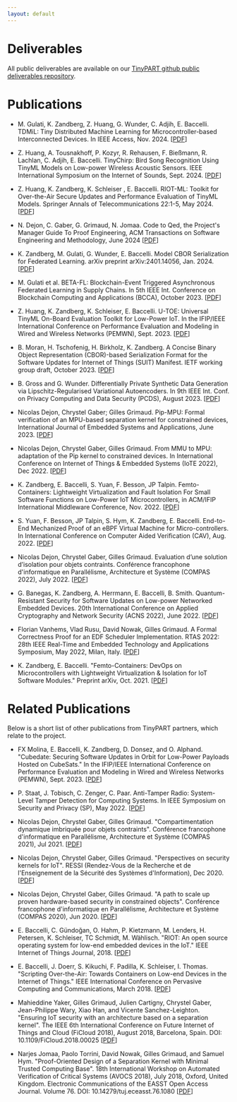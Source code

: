 ```yaml
---
layout: default
---
```

# Deliverables

All public deliverables are available on our [TinyPART github public deliverables repository](https://github.com/TinyPART/PublicDeliverables).

# Publications

- M. Gulati, K. Zandberg, Z. Huang, G. Wunder, C. Adjih, E. Baccelli. TDMiL: Tiny Distributed Machine Learning for
Microcontroller-based Interconnected Devices. In IEEE Access, Nov. 2024. [[PDF](https://ieeexplore.ieee.org/stamp/stamp.jsp?arnumber=10745482)]

- Z. Huang, A. Tousnakhoff, P. Kozyr, R. Rehausen, F. Bießmann, R. Lachlan, C. Adjih, E. Baccelli. TinyChirp: Bird Song Recognition Using TinyML Models on Low-power Wireless Acoustic Sensors. IEEE International Symposium on the Internet of Sounds, Sept. 2024. [[PDF](https://arxiv.org/pdf/2407.21453)]

- Z. Huang, K. Zandberg, K. Schleiser , E. Baccelli. RIOT-ML: Toolkit for Over-the-Air Secure Updates and Performance Evaluation of TinyML Models. Springer Annals of Telecommunications 22:1-5, May 2024.[[PDF](https://link.springer.com/content/pdf/10.1007/s12243-024-01041-5.pdf)]

- N. Dejon, C. Gaber, G. Grimaud, N. Jomaa. Code to Qed, the Project's Manager Guide To Proof Engineering, ACM Transactions on Software Engineering and Methodology, June 2024 [[PDF](https://hal.science/hal-04600011)]

- K. Zandberg, M. Gulati, G. Wunder, E. Baccelli. Model CBOR Serialization for Federated Learning. arXiv preprint arXiv:2401.14056, Jan. 2024. [[PDF](https://arxiv.org/pdf/2401.14056.pdf)]

- M. Gulati et al. BETA-FL: Blockchain-Event Triggered Asynchronous Federated Learning in Supply Chains. In 5th IEEE Int. Conference on Blockchain Computing and Applications (BCCA), October 2023. [[PDF](https://easychair.org/publications/preprint/pZdN)]

- Z. Huang, K. Zandberg, K. Schleiser, E. Baccelli. U-TOE: Universal TinyML On-Board Evaluation Toolkit for Low-Power IoT. In the IFIP/IEEE International Conference on Performance Evaluation and Modeling in Wired and Wireless Networks (PEMWN), Sept. 2023. [[PDF](https://hal.science/hal-04382496/document)]

- B. Moran, H. Tschofenig, H. Birkholz, K. Zandberg. A Concise Binary Object Representation (CBOR)-based Serialization Format for the Software Updates for Internet of Things (SUIT) Manifest. IETF working group draft, October 2023. [[PDF](https://datatracker.ietf.org/doc/pdf/draft-ietf-suit-manifest-24)]

- B. Gross and G. Wunder. Differentially Private Synthetic Data Generation via Lipschitz-Regularised Variational Autoencoders. In 9th IEEE Int. Conf. on Privacy Computing and Data Security (PCDS), August 2023. [[PDF](https://arxiv.org/abs/2304.11336)]

-  Nicolas Dejon, Chrystel Gaber; Gilles Grimaud. Pip-MPU: Formal verification of an MPU-based separation kernel for constrained devices, International Journal of Embedded Systems and Applications, June 2023. [[PDF](https://hal.science/hal-04185923/document)]

-  Nicolas Dejon, Chrystel Gaber, Gilles Grimaud. From MMU to MPU: adaptation of the Pip kernel to constrained devices. In International Conference on Internet of Things & Embedded Systems (IoTE 2022), Dec 2022. [[PDF](https://hal.archives-ouvertes.fr/hal-03705114/document)]

- K. Zandberg, E. Baccelli, S. Yuan, F. Besson, JP Talpin. Femto-Containers: Lightweight Virtualization and Fault Isolation For Small Software Functions on Low-Power IoT Microcontrollers, in ACM/IFIP International Middleware Conference, Nov. 2022. [[PDF](https://arxiv.org/pdf/2210.03432.pdf)]

- S. Yuan, F. Besson, JP Talpin, S. Hym, K. Zandberg, E. Baccelli. End-to-End Mechanized Proof of an eBPF Virtual Machine for Micro-controllers. In International Conference on Computer Aided Verification (CAV), Aug. 2022. [[PDF](https://www.irisa.fr/prive/talpin/papers/cav22.pdf)]

-  Nicolas Dejon, Chrystel Gaber, Gilles Grimaud. Evaluation d’une solution d’isolation pour objets contraints. Conférence francophone d'informatique en Parallélisme, Architecture et Système (COMPAS 2022), July 2022. [[PDF](https://hal.archives-ouvertes.fr/hal-03710419/document)]

- G. Banegas, K. Zandberg, A. Herrmann, E. Baccelli, B. Smith. Quantum-Resistant Security for Software Updates on Low-power Networked Embedded Devices. 20th International Conference on
Applied Cryptography and Network Security (ACNS 2022), June 2022. [[PDF](https://eprint.iacr.org/2021/781.pdf)]

- Florian Vanhems, Vlad Rusu, David Nowak, Gilles Grimaud. A Formal Correctness Proof for an EDF Scheduler Implementation. RTAS 2022: 28th IEEE Real-Time and Embedded Technology and Applications Symposium, May 2022, Milan, Italy. [[PDF](https://hal.inria.fr/hal-03671598v2/document)]

- K. Zandberg, E. Baccelli. "Femto-Containers: DevOps on Microcontrollers with Lightweight Virtualization & Isolation for IoT Software Modules." Preprint arXiv, Oct. 2021. [[PDF](https://arxiv.org/pdf/2106.12553.pdf)]




# Related Publications
Below is a short list of other publications from TinyPART partners, which relate to the project.

- FX Molina, E. Baccelli, K. Zandberg, D. Donsez, and O. Alphand. "Cubedate: Securing Software Updates in Orbit for Low-Power Payloads Hosted on CubeSats." In the IFIP/IEEE International Conference on Performance Evaluation and Modeling in Wired and Wireless Networks (PEMWN), Sept. 2023. [[PDF](https://hal.science/hal-04382485/document)]


- P. Staat, J. Tobisch, C. Zenger, C. Paar. Anti-Tamper Radio: System-Level Tamper Detection for Computing Systems. In IEEE Symposium on Security and Privacy (SP), May 2022. [[PDF](https://ieeexplore.ieee.org/stamp/stamp.jsp?arnumber=9833631&casa_token=jwjRlbbAbEQAAAAA:o57OzfPgvLMyayNvlSgHeUev5D1hQe64iWdm3M73GmcPiuDzzN6Q2PSaXI1XAk1YThq-SxeuVw&tag=1)]

- Nicolas Dejon, Chrystel Gaber, Gilles Grimaud. "Compartimentation dynamique imbriquée pour objets contraints". Conférence francophone d'informatique en Parallélisme, Architecture et Système (COMPAS 2021), Jul 2021.  [[PDF](https://hal.archives-ouvertes.fr/hal-03318078/document)]

- Nicolas Dejon, Chrystel Gaber, Gilles Grimaud. "Perspectives on security kernels for IoT". RESSI (Rendez-Vous de la Recherche et de l'Enseignement de la Sécurité des Systèmes d'Information), Dec 2020. [[PDF](https://hal.archives-ouvertes.fr/hal-03102252/document)]

- Nicolas Dejon, Chrystel Gaber, Gilles Grimaud. "A path to scale up proven hardware-based security in constrained objects". Conférence francophone d'informatique en Parallélisme, Architecture et Système (COMPAS 2020), Jun 2020. [[PDF](https://hal.archives-ouvertes.fr/hal-03318088/document)]

- E. Baccelli, C. Gündoğan, O. Hahm, P. Kietzmann, M. Lenders, H. Petersen, K. Schleiser, TC Schmidt, M. Wählisch. "RIOT: An open source operating system for low-end embedded devices in the IoT." IEEE Internet of Things Journal, 2018. [[PDF](https://ieeexplore.ieee.org/stamp/stamp.jsp?arnumber=8315125)]


- E. Baccelli, J. Doerr, S. Kikuchi, F. Padilla, K. Schleiser, I. Thomas. "Scripting Over-the-Air: Towards Containers on Low-end Devices in the Internet of Things." IEEE International Conference on Pervasive Computing and Communications, March 2018. [[PDF](https://hal.inria.fr/hal-01766610/document)]

- Mahieddine Yaker, Gilles Grimaud, Julien Cartigny, Chrystel Gaber, Jean-Philippe Wary, Xiao Han, and Vicente Sanchez-Leighton. "Ensuring IoT security with an architecture based on a separation kernel". The IEEE 6th International Conference on Future Internet of Things and Cloud (FiCloud 2018), August 2018, Barcelona, Spain. DOI: 10.1109/FiCloud.2018.00025 [[PDF](https://ieeexplore.ieee.org/document/8458002)]

- Narjes Jomaa, Paolo Torrini, David Nowak, Gilles Grimaud, and Samuel Hym. "Proof-Oriented Design of a Separation Kernel with Minimal Trusted Computing Base". 18th International Workshop on Automated Verification of Critical Systems (AVOCS 2018), July 2018, Oxford, United Kingdom. Electronic Communications of the EASST Open Access Journal. Volume 76. DOI: 10.14279/tuj.eceasst.76.1080 [[PDF](https://hal.archives-ouvertes.fr/hal-01816830v2/document)]





